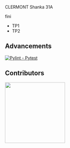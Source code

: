 CLERMONT Shanka 31A

fini
- TP1
- TP2

## Advancements
[![Pylint - Pytest](https://github.com/Emir-de-la-moquette/BUT3-automatisation/actions/workflows/ci.yml/badge.svg)](https://github.com/Emir-de-la-moquette/BUT3-automatisation/actions/workflows/ci.yml)

## Contributors
<a href="https://github.com/Emir-de-la-moquette">
<img src="images/feur.png" width="200" height="200" >
</a>
